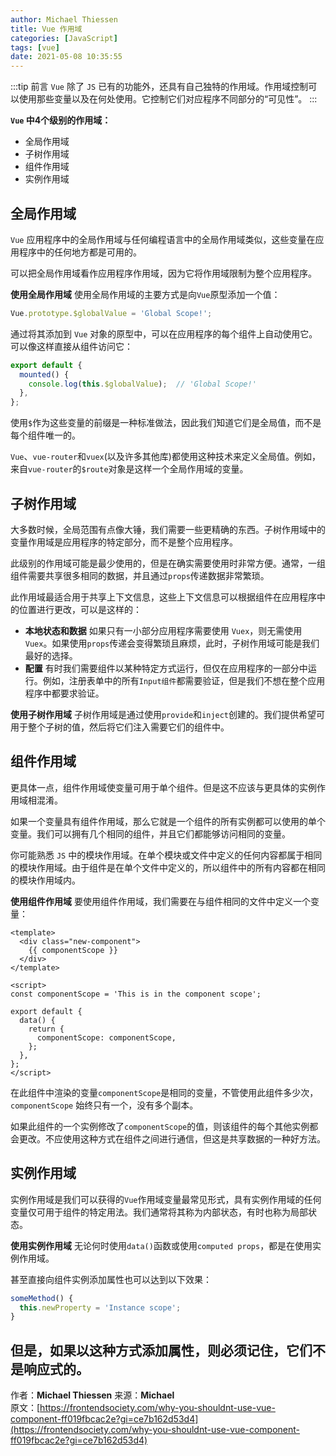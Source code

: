 ```yaml
---
author: Michael Thiessen
title: Vue 作用域
categories: [JavaScript]
tags: [vue]
date: 2021-05-08 10:35:55
---
```


<Boxx changeTime="30000"/>

:::tip 前言
`Vue` 除了 `JS` 已有的功能外，还具有自己独特的作用域。作用域控制可以使用那些变量以及在何处使用。它控制它们对应程序不同部分的“可见性”。
:::

**`Vue` 中4个级别的作用域：**
- 全局作用域
- 子树作用域
- 组件作用域
- 实例作用域

## 全局作用域
`Vue` 应用程序中的全局作用域与任何编程语言中的全局作用域类似，这些变量在应用程序中的任何地方都是可用的。

可以把全局作用域看作应用程序作用域，因为它将作用域限制为整个应用程序。

**使用全局作用域**
使用全局作用域的主要方式是向`Vue`原型添加一个值：
```js
Vue.prototype.$globalValue = 'Global Scope!';
```
通过将其添加到 `Vue` 对象的原型中，可以在应用程序的每个组件上自动使用它。可以像这样直接从组件访问它：
```js
export default {
  mounted() {
    console.log(this.$globalValue);  // 'Global Scope!'
  },
};
```
使用`$`作为这些变量的前缀是一种标准做法，因此我们知道它们是全局值，而不是每个组件唯一的。

`Vue`、`vue-router`和`vuex`(以及许多其他库)都使用这种技术来定义全局值。例如，来自`vue-router`的`$route`对象是这样一个全局作用域的变量。

## 子树作用域
大多数时候，全局范围有点像大锤，我们需要一些更精确的东西。子树作用域中的变量作用域是应用程序的特定部分，而不是整个应用程序。

此级别的作用域可能是最少使用的，但是在确实需要使用时非常方便。通常，一组组件需要共享很多相同的数据，并且通过`props`传递数据非常繁琐。

此作用域最适合用于共享上下文信息，这些上下文信息可以根据组件在应用程序中的位置进行更改，可以是这样的：
- **本地状态和数据** 如果只有一小部分应用程序需要使用 `Vuex`，则无需使用 `Vuex`。如果使用`props`传递会变得繁琐且麻烦，此时，子树作用域可能是我们最好的选择。
- **配置** 有时我们需要组件以某种特定方式运行，但仅在应用程序的一部分中运行。例如，注册表单中的所有`Input组件`都需要验证，但是我们不想在整个应用程序中都要求验证。

**使用子树作用域**
子树作用域是通过使用`provide`和`inject`创建的。我们提供希望可用于整个子树的值，然后将它们注入需要它们的组件中。

## 组件作用域
更具体一点，组件作用域使变量可用于单个组件。但是这不应该与更具体的实例作用域相混淆。

如果一个变量具有组件作用域，那么它就是一个组件的所有实例都可以使用的单个变量。我们可以拥有几个相同的组件，并且它们都能够访问相同的变量。

你可能熟悉 `JS` 中的模块作用域。在单个模块或文件中定义的任何内容都属于相同的模块作用域。由于组件是在单个文件中定义的，所以组件中的所有内容都在相同的模块作用域内。

**使用组件作用域**
要使用组件作用域，我们需要在与组件相同的文件中定义一个变量：
```vue
<template>
  <div class="new-component">
    {{ componentScope }}
  </div>
</template>

<script>
const componentScope = 'This is in the component scope';

export default {
  data() {
    return {
      componentScope: componentScope,
    };
  },
};
</script>
```
在此组件中渲染的变量`componentScope`是相同的变量，不管使用此组件多少次，`componentScope` 始终只有一个，没有多个副本。

如果此组件的一个实例修改了`componentScope`的值，则该组件的每个其他实例都会更改。不应使用这种方式在组件之间进行通信，但这是共享数据的一种好方法。

## 实例作用域
实例作用域是我们可以获得的`Vue`作用域变量最常见形式，具有实例作用域的任何变量仅可用于组件的特定用法。我们通常将其称为内部状态，有时也称为局部状态。

**使用实例作用域**
无论何时使用`data()`函数或使用`computed props`，都是在使用实例作用域。

甚至直接向组件实例添加属性也可以达到以下效果：

```js
someMethod() {
  this.newProperty = 'Instance scope';
}
```
但是，如果以这种方式添加属性，则**必须记住**，它们**不是响应式的**。
-----
作者：**Michael Thiessen** 来源：**Michael** </br>
原文：[https://frontendsociety.com/why-you-shouldnt-use-vue-component-ff019fbcac2e?gi=ce7b162d53d4](https://frontendsociety.com/why-you-shouldnt-use-vue-component-ff019fbcac2e?gi=ce7b162d53d4)